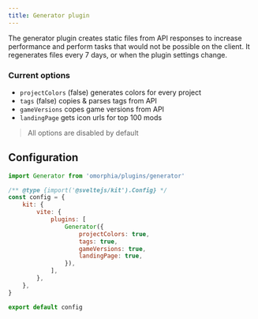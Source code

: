 ```yaml
---
title: Generator plugin
---
```


The generator plugin creates static files from API responses to increase performance and perform tasks that would not be possible on the client. It regenerates files every 7 days, or when the plugin settings change.

### Current options

- `projectColors` (false) generates colors for every project
- `tags` (false) copies & parses tags from API
- `gameVersions` copes game versions from API
- `landingPage` gets icon urls for top 100 mods

> All options are disabled by default

## Configuration

```js
import Generator from 'omorphia/plugins/generator'

/** @type {import('@sveltejs/kit').Config} */
const config = {
	kit: {
		vite: {
			plugins: [
				Generator({
					projectColors: true,
					tags: true,
					gameVersions: true,
					landingPage: true,
				}),
			],
		},
	},
}

export default config
```
